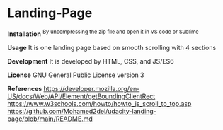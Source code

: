# Landing-Page

**Installation**
<sup>By uncompressing the zip file and open it in VS code or Sublime</sup>

**Usage**
It is one landing page based on smooth scrolling with 4 sections

**Development**
It is developed by HTML, CSS, and JS/ES6

**License**
GNU General Public License version 3

**References**
https://developer.mozilla.org/en-US/docs/Web/API/Element/getBoundingClientRect
https://www.w3schools.com/howto/howto_js_scroll_to_top.asp
https://github.com/Mohamed2del/udacity-landing-page/blob/main/README.md
